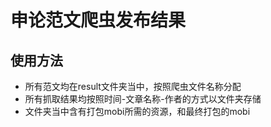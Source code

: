 # 申论范文爬虫发布结果

## 使用方法

- 所有范文均在result文件夹当中，按照爬虫文件名称分配
- 所有抓取结果均按照时间-文章名称-作者的方式以文件夹存储
- 文件夹当中含有打包mobi所需的资源，和最终打包的mobi

